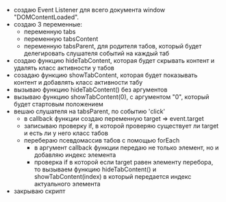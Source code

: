 - создаю Event Listener для всего документа window "DOMContentLoaded".
- создаю 3 переменные:
  - переменную tabs
  - переменную tabsContent
  - переменную tabsParent, для родителя табов, который будет делегировать слушателя событий на каждый таб
- создаю функцию hideTabContent, которая будет скрывать контент и удалять класс активности у табов
- созадаю функцию showTabContent, которая будет показывать контент и добавлять класс активности табу
- вызываю функцию hideTabContent() без аргументов
- вызываю функцию showTabContent(0), с аргументом "0", который будет стартовым положением
- вешаю слушателя на tabsParent, по событию 'click'
  - в callback функции создаю переменную target => event.target
  - записываю проверку if, в которой проверяю существует ли target и есть ли у него класс табов
  - перебераю псевдомассив табов с помощью forEach
    - в аргумент callback функции передаю не только элемент, но и добавляю индекс элемента
    - проверка if в которой если target равен элементу перебора, то вызываем функцию hideTabContent() и showTabContent(index) в который передается индекс актуального элемента
- закрываю скрипт
